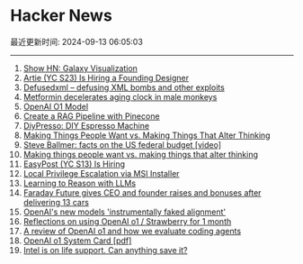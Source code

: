 # Hacker News

最近更新时间: 2024-09-13 06:05:03

--- 
1. [Show HN: Galaxy Visualization](https://github.com/Avicted/galaxy_visualization_raylib) 
2. [Artie (YC S23) Is Hiring a Founding Designer](https://news.ycombinator.com/item?id=41522979) 
3. [Defusedxml – defusing XML bombs and other exploits](https://github.com/tiran/defusedxml) 
4. [Metformin decelerates aging clock in male monkeys](https://www.cell.com/cell/abstract/S0092-8674(24)00914-0) 
5. [OpenAI O1 Model](https://openai.com/index/learning-to-reason-with-llms/) 
6. [Create a RAG Pipeline with Pinecone](https://docs.vectorize.io/tutorials-and-how-to-guides/pinecone-quickstart) 
7. [DiyPresso: DIY Espresso Machine](https://www.diypresso.com/) 
8. [Making Things People Want vs. Making Things That Alter Thinking](https://rohan.ga/blog/building-stuff/) 
9. [Steve Ballmer: facts on the US federal budget [video]](https://www.youtube.com/watch?v=aQoh9jdRZPM) 
10. [Making things people want vs. making things that alter thinking](https://rohan.ga/blog/building-stuff/) 
11. [EasyPost (YC S13) Is Hiring](https://www.easypost.com/careers) 
12. [Local Privilege Escalation via MSI Installer](https://sec-consult.com/vulnerability-lab/advisory/local-privilege-escalation-via-msi-installer-in-softmaker-office-freeoffice/) 
13. [Learning to Reason with LLMs](https://openai.com/index/learning-to-reason-with-llms/) 
14. [Faraday Future gives CEO and founder raises and bonuses after delivering 13 cars](https://techcrunch.com/2024/09/12/faraday-future-raise-bonus-matthias-aydt-jia-yueting/) 
15. [OpenAI's new models 'instrumentally faked alignment'](https://www.transformernews.ai/p/openai-o1-alignment-faking) 
16. [Reflections on using OpenAI o1 / Strawberry for 1 month](https://www.oneusefulthing.org/p/something-new-on-openais-strawberry) 
17. [A review of OpenAI o1 and how we evaluate coding agents](https://www.cognition.ai/blog/evaluating-coding-agents) 
18. [OpenAI o1 System Card [pdf]](https://cdn.openai.com/o1-system-card.pdf) 
19. [Intel is on life support. Can anything save it?](https://www.economist.com/business/2024/09/12/intel-is-on-life-support-can-anything-save-it) 
